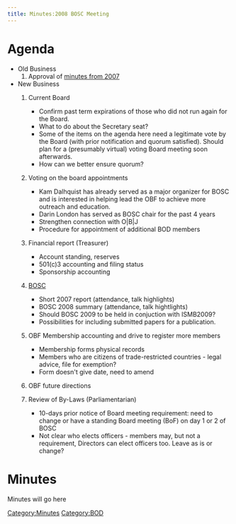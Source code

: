 ```yaml
---
title: Minutes:2008 BOSC Meeting
---
```


Agenda
======

-   Old Business
    1.  Approval of [minutes from
        2007](Minutes:2007_BOSC_Meeting "wikilink")
-   New Business
    1.  Current Board
        -   Confirm past term expirations of those who did not run again
            for the Board.
        -   What to do about the Secretary seat?
        -   Some of the items on the agenda here need a legitimate vote
            by the Board (with prior notification and quorum satisfied).
            Should plan for a (presumably virtual) voting Board meeting
            soon afterwards.
        -   How can we better ensure quorum?

    2.  Voting on the board appointments
        -   Kam Dalhquist has already served as a major organizer for
            BOSC and is interested in helping lead the OBF to achieve
            more outreach and education.
        -   Darin London has served as BOSC chair for the past 4 years
        -   Strengthen connection with O|B|J
        -   Procedure for appointment of additional BOD members

    3.  Financial report (Treasurer)
        -   Account standing, reserves
        -   501(c)3 accounting and filing status
        -   Sponsorship accounting

    4.  [BOSC](BOSC "wikilink")
        -   Short 2007 report (attendance, talk highlights)
        -   BOSC 2008 summary (attendance, talk hightlights)
        -   Should BOSC 2009 to be held in conjuction with ISMB2009?
        -   Possibilities for including submitted papers for
            a publication.

    5.  OBF Membership accounting and drive to register more members
        -   Membership forms physical records
        -   Members who are citizens of trade-restricted countries -
            legal advice, file for exemption?
        -   Form doesn't give date, need to amend

    6.  OBF future directions
    7.  Review of By-Laws (Parliamentarian)
        -   10-days prior notice of Board meeting requirement: need to
            change or have a standing Board meeting (BoF) on day 1 or 2
            of BOSC
        -   Not clear who elects officers - members may, but not a
            requirement, Directors can elect officers too. Leave as is
            or change?

Minutes
=======

Minutes will go here

<Category:Minutes> <Category:BOD>
